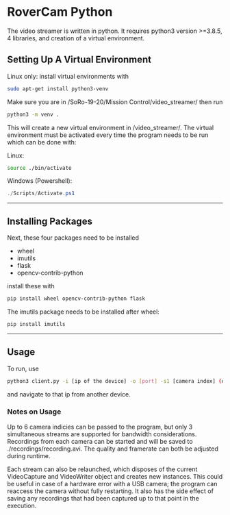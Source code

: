 # RoverCam Python

The video streamer is written in python. It requires python3 version >=3.8.5, 4 libraries, and creation of a virtual environment.

## Setting Up A Virtual Environment

Linux only: install virtual environments with

```bash
sudo apt-get install python3-venv
```

Make sure you are in /SoRo-19-20/Mission Control/video_streamer/ then run

```bash
python3 -m venv .
```

This will create a new virtual environment in /video_streamer/. The virtual environment must be activated every time the program needs to be run which can be done with:

Linux:

```bash
source ./bin/activate
```

Windows (Powershell):

```powershell
./Scripts/Activate.ps1
```

---

## Installing Packages

Next, these four packages need to be installed

- wheel
- imutils
- flask
- opencv-contrib-python

install these with

```bash
pip install wheel opencv-contrib-python flask
```

The imutils package needs to be installed after wheel:

```bash
pip install imutils
```

---

## Usage

To run, use

```bash
python3 client.py -i [ip of the device] -o [port] -s1 [camera index] (optionally -s2 [camera index 2] -s3 [camera index 3]) -f [fps]
```

and navigate to that ip from another device.

### Notes on Usage

Up to 6 camera indicies can be passed to the program, but only 3 simultaneous streams are supported for bandwidth considerations. Recordings from each camera can be started and will be saved to ./recordings/recording.avi. The quality and framerate can both be adjusted during runtime. 

Each stream can also be relaunched, which disposes of the current VideoCapture and VideoWriter object and creates new instances. This could be useful in case of a hardware error with a USB camera; the program can reaccess the camera without fully restarting. It also has the side effect of saving any recordings that had been captured up to that point in the execution.
